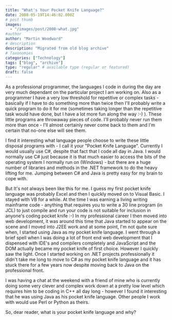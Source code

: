 ```yaml
---
title: "What's Your Pocket Knife Language?"
date: 2008-05-19T14:46:02.000Z
# post thumb
images:
  - "/images/post/2008-what.jpg"
#author
author: "Martin Woodward"
# description
description: "Migrated from old blog archive"
# Taxonomies
categories: ["Technology"]
tags: ["blog", "archive"]
type: "regular" # available type (regular or featured)
draft: false
---
```


As a professional programmer, the languages I code in during the day are very much dependant on the particular project I am working on.  Also as a programmer I have a very low threshold for repetitive or complex tasks - basically if I have to do something more than twice then I'll probably write a quick program to do it for me (sometimes taking longer than the repetitive task would have done, but I have a lot more fun along the way :-) ).  These little programs are throwaway pieces of code.  I'll probably never run them more than once - I'll almost certainly never come back to them and I'm certain that no-one else will see them.  

I find it interesting what language people choose to write these little disposal programs with - I call it your "Pocket Knife Language".  Currently I would usually use C#, despite that fact that I code all day in Java.  I would normally use C# just because it is that much easier to access the bits of the operating system I normally run on (Windows) - but there are a huge number of libraries and methods in the .NET framework to do the heavy lifting for me.  Jumping between C# and Java is pretty easy for my brain to cope with.  

But It's not always been like this for me.  I guess my first pocket knife language was probably Excel and then I quickly moved on to Visual Basic.  I stayed with VB for a while. At the time I was earning a living writing mainframe code - anything that requires you to write a 30 line program (in JCL) to just compile and run your code is not suitable for inclusion in anyone's coding pocket knife :-)  In my professional career I then moved into web development, it was around this time that Java started to appear on the scene and I moved into J2EE work and at some point, I'm not quite sure when, I started using Java as my pocket knife language.  I went through a brief spell when I was doing a lot of front end web development that I dispensed with IDE's and compilers completely and JavaScript and the DOM actually became my pocket knife of first choice.  However I quickly saw the light.  Once I started working on .NET projects professionally it didn't take me long to move to C# as my pocket knife language and it has stuck there for a few years now despite moving back to Java on the professional front.  

I was having a chat at the weekend with a friend of mine who is currently doing some very clever and complex work down at a pretty low level which requires him to be coding in C++ all day long - however I found it interesting that he was using Java as his pocket knife language.  Other people I work with would use Perl or Python as theirs.  

So, dear reader, what is your pocket knife language and why?